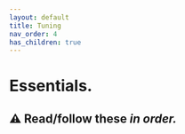 ```yaml
---
layout: default
title: Tuning
nav_order: 4
has_children: true
---
```


# Essentials. 
## :warning: Read/follow these *in order.*